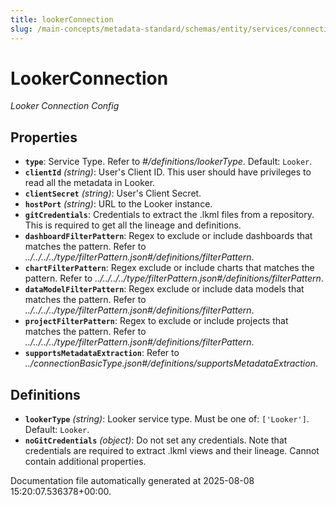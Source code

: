 ```yaml
---
title: lookerConnection
slug: /main-concepts/metadata-standard/schemas/entity/services/connections/dashboard/lookerconnection
---
```


# LookerConnection

*Looker Connection Config*

## Properties

- **`type`**: Service Type. Refer to *#/definitions/lookerType*. Default: `Looker`.
- **`clientId`** *(string)*: User's Client ID. This user should have privileges to read all the metadata in Looker.
- **`clientSecret`** *(string)*: User's Client Secret.
- **`hostPort`** *(string)*: URL to the Looker instance.
- **`gitCredentials`**: Credentials to extract the .lkml files from a repository. This is required to get all the lineage and definitions.
- **`dashboardFilterPattern`**: Regex to exclude or include dashboards that matches the pattern. Refer to *../../../../type/filterPattern.json#/definitions/filterPattern*.
- **`chartFilterPattern`**: Regex exclude or include charts that matches the pattern. Refer to *../../../../type/filterPattern.json#/definitions/filterPattern*.
- **`dataModelFilterPattern`**: Regex exclude or include data models that matches the pattern. Refer to *../../../../type/filterPattern.json#/definitions/filterPattern*.
- **`projectFilterPattern`**: Regex to exclude or include projects that matches the pattern. Refer to *../../../../type/filterPattern.json#/definitions/filterPattern*.
- **`supportsMetadataExtraction`**: Refer to *../connectionBasicType.json#/definitions/supportsMetadataExtraction*.
## Definitions

- **`lookerType`** *(string)*: Looker service type. Must be one of: `['Looker']`. Default: `Looker`.
- **`noGitCredentials`** *(object)*: Do not set any credentials. Note that credentials are required to extract .lkml views and their lineage. Cannot contain additional properties.


Documentation file automatically generated at 2025-08-08 15:20:07.536378+00:00.
